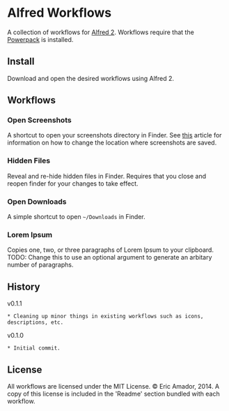 # Alfred Workflows

A collection of workflows for [Alfred 2](http://www.alfredapp.com/).
Workflows require that the [Powerpack](http://www.alfredapp.com/powerpack/) is installed.

## Install

Download and open the desired workflows using Alfred 2.

## Workflows

### Open Screenshots

A shortcut to open your screenshots directory in Finder.
See [this](http://lifehacker.com/quickly-change-os-xs-default-screenshot-format-and-loc-1489014578) article for information on how to change the location where screenshots are saved.

### Hidden Files

Reveal and re-hide hidden files in Finder. Requires that you close and reopen finder for your changes to take effect.

### Open Downloads

A simple shortcut to open `~/Downloads` in Finder.

### Lorem Ipsum

Copies one, two, or three paragraphs of Lorem Ipsum to your clipboard.
TODO: Change this to use an optional argument to generate an arbitary number of paragraphs.

## History

v0.1.1

    * Cleaning up minor things in existing workflows such as icons, descriptions, etc.

v0.1.0

    * Initial commit.

## License

All workflows are licensed under the MIT License. © Eric Amador, 2014. A copy of this license is included in the 'Readme' section bundled with each workflow.